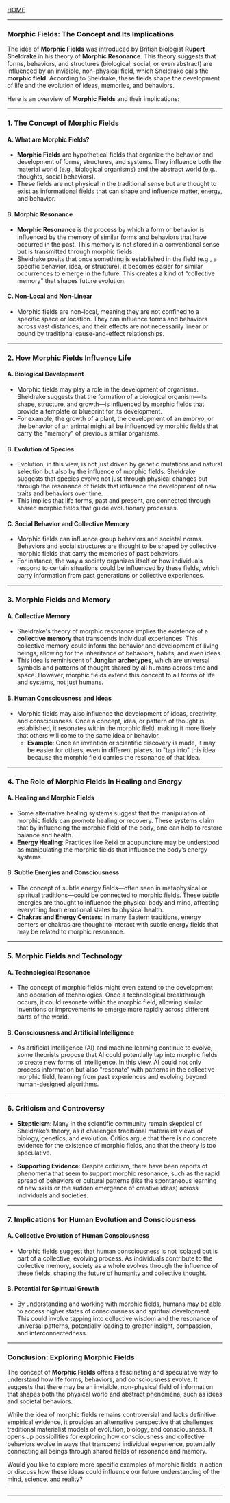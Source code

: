 [HOME](/README.md)   

---   

### **Morphic Fields: The Concept and Its Implications**

The idea of **Morphic Fields** was introduced by British biologist **Rupert Sheldrake** in his theory of **Morphic Resonance**. This theory suggests that forms, behaviors, and structures (biological, social, or even abstract) are influenced by an invisible, non-physical field, which Sheldrake calls the **morphic field**. According to Sheldrake, these fields shape the development of life and the evolution of ideas, memories, and behaviors.

Here is an overview of **Morphic Fields** and their implications:

---

### **1. The Concept of Morphic Fields**

#### **A. What are Morphic Fields?**
- **Morphic Fields** are hypothetical fields that organize the behavior and development of forms, structures, and systems. They influence both the material world (e.g., biological organisms) and the abstract world (e.g., thoughts, social behaviors).
- These fields are not physical in the traditional sense but are thought to exist as informational fields that can shape and influence matter, energy, and behavior.

#### **B. Morphic Resonance**
- **Morphic Resonance** is the process by which a form or behavior is influenced by the memory of similar forms and behaviors that have occurred in the past. This memory is not stored in a conventional sense but is transmitted through morphic fields.
- Sheldrake posits that once something is established in the field (e.g., a specific behavior, idea, or structure), it becomes easier for similar occurrences to emerge in the future. This creates a kind of “collective memory” that shapes future evolution.

#### **C. Non-Local and Non-Linear**
- Morphic fields are non-local, meaning they are not confined to a specific space or location. They can influence forms and behaviors across vast distances, and their effects are not necessarily linear or bound by traditional cause-and-effect relationships.

---

### **2. How Morphic Fields Influence Life**

#### **A. Biological Development**
- Morphic fields may play a role in the development of organisms. Sheldrake suggests that the formation of a biological organism—its shape, structure, and growth—is influenced by morphic fields that provide a template or blueprint for its development.
- For example, the growth of a plant, the development of an embryo, or the behavior of an animal might all be influenced by morphic fields that carry the "memory" of previous similar organisms.

#### **B. Evolution of Species**
- Evolution, in this view, is not just driven by genetic mutations and natural selection but also by the influence of morphic fields. Sheldrake suggests that species evolve not just through physical changes but through the resonance of fields that influence the development of new traits and behaviors over time.
- This implies that life forms, past and present, are connected through shared morphic fields that guide evolutionary processes.

#### **C. Social Behavior and Collective Memory**
- Morphic fields can influence group behaviors and societal norms. Behaviors and social structures are thought to be shaped by collective morphic fields that carry the memories of past behaviors.
- For instance, the way a society organizes itself or how individuals respond to certain situations could be influenced by these fields, which carry information from past generations or collective experiences.

---

### **3. Morphic Fields and Memory**

#### **A. Collective Memory**
- Sheldrake's theory of morphic resonance implies the existence of a **collective memory** that transcends individual experiences. This collective memory could inform the behavior and development of living beings, allowing for the inheritance of behaviors, habits, and even ideas.
- This idea is reminiscent of **Jungian archetypes**, which are universal symbols and patterns of thought shared by all humans across time and space. However, morphic fields extend this concept to all forms of life and systems, not just humans.

#### **B. Human Consciousness and Ideas**
- Morphic fields may also influence the development of ideas, creativity, and consciousness. Once a concept, idea, or pattern of thought is established, it resonates within the morphic field, making it more likely that others will come to the same idea or behavior.
  - **Example**: Once an invention or scientific discovery is made, it may be easier for others, even in different places, to "tap into" this idea because the morphic field carries the resonance of that idea.

---

### **4. The Role of Morphic Fields in Healing and Energy**

#### **A. Healing and Morphic Fields**
- Some alternative healing systems suggest that the manipulation of morphic fields can promote healing or recovery. These systems claim that by influencing the morphic field of the body, one can help to restore balance and health.
- **Energy Healing**: Practices like Reiki or acupuncture may be understood as manipulating the morphic fields that influence the body’s energy systems.

#### **B. Subtle Energies and Consciousness**
- The concept of subtle energy fields—often seen in metaphysical or spiritual traditions—could be connected to morphic fields. These subtle energies are thought to influence the physical body and mind, affecting everything from emotional states to physical health.
- **Chakras and Energy Centers**: In many Eastern traditions, energy centers or chakras are thought to interact with subtle energy fields that may be related to morphic resonance.

---

### **5. Morphic Fields and Technology**

#### **A. Technological Resonance**
- The concept of morphic fields might even extend to the development and operation of technologies. Once a technological breakthrough occurs, it could resonate within the morphic field, allowing similar inventions or improvements to emerge more rapidly across different parts of the world.

#### **B. Consciousness and Artificial Intelligence**
- As artificial intelligence (AI) and machine learning continue to evolve, some theorists propose that AI could potentially tap into morphic fields to create new forms of intelligence. In this view, AI could not only process information but also "resonate" with patterns in the collective morphic field, learning from past experiences and evolving beyond human-designed algorithms.

---

### **6. Criticism and Controversy**

- **Skepticism**: Many in the scientific community remain skeptical of Sheldrake’s theory, as it challenges traditional materialist views of biology, genetics, and evolution. Critics argue that there is no concrete evidence for the existence of morphic fields, and that the theory is too speculative.
  
- **Supporting Evidence**: Despite criticism, there have been reports of phenomena that seem to support morphic resonance, such as the rapid spread of behaviors or cultural patterns (like the spontaneous learning of new skills or the sudden emergence of creative ideas) across individuals and societies.

---

### **7. Implications for Human Evolution and Consciousness**

#### **A. Collective Evolution of Human Consciousness**
- Morphic fields suggest that human consciousness is not isolated but is part of a collective, evolving process. As individuals contribute to the collective memory, society as a whole evolves through the influence of these fields, shaping the future of humanity and collective thought.

#### **B. Potential for Spiritual Growth**
- By understanding and working with morphic fields, humans may be able to access higher states of consciousness and spiritual development. This could involve tapping into collective wisdom and the resonance of universal patterns, potentially leading to greater insight, compassion, and interconnectedness.

---

### **Conclusion: Exploring Morphic Fields**

The concept of **Morphic Fields** offers a fascinating and speculative way to understand how life forms, behaviors, and consciousness evolve. It suggests that there may be an invisible, non-physical field of information that shapes both the physical world and abstract phenomena, such as ideas and societal behaviors.

While the idea of morphic fields remains controversial and lacks definitive empirical evidence, it provides an alternative perspective that challenges traditional materialist models of evolution, biology, and consciousness. It opens up possibilities for exploring how consciousness and collective behaviors evolve in ways that transcend individual experience, potentially connecting all beings through shared fields of resonance and memory.

Would you like to explore more specific examples of morphic fields in action or discuss how these ideas could influence our future understanding of the mind, science, and reality?


---   


---   
